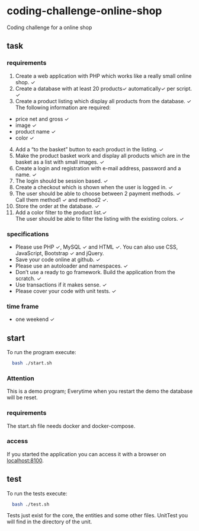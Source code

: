 # coding-challenge-online-shop
Coding challenge for a online shop
## task
### requirements
1. Create a web application with PHP which works like a really small online shop.  	&#10003;
2. Create a database with at least 20 products&#10003; automatically&#10003; per script.  	&#10003;
3. Create a product listing which display all products from the database.  	&#10003;
<br> The following information are required:
  - price net and gross  	&#10003;
  - image  	&#10003;
  - product name  	&#10003;
  - color  	&#10003;
4. Add a “to the basket” button to each product in the listing.  	&#10003;
5. Make the product basket work and display all products which are in the basket as a list with
small images. &#10003;
6. Create a login and registration with e-mail address, password and a name.  	&#10003;
7. The login should be session based.  	&#10003;
8. Create a checkout which is shown when the user is logged in. &#10003;
9. The user should be able to choose between 2 payment methods. &#10003;
<br> Call them method1  	&#10003; and
method2 &#10003;.
10. Store the order at the database. &#10003;
11. Add a color filter to the product list.&#10003;
<br> The user should be able to filter the listing with the existing colors. &#10003;
### specifications
- Please use PHP 	&#10003;, MySQL  	&#10003; and HTML  	&#10003;. You can also use CSS, JavaScript, Bootstrap  	&#10003; and jQuery.
- Save your code online at github.  	&#10003;
- Please use an autoloader and namespaces.  	&#10003;
- Don’t use a ready to go framework. Build the application from the scratch.  	&#10003;
- Use transactions if it makes sense.  	&#10003;
- Please cover your code with unit tests.  	&#10003;
### time frame
- one weekend &#10003;
## start
To run the program execute:
```bash
  bash ./start.sh
```
### Attention
This is a demo program; Everytime when you restart the demo the database will be reset.

### requirements
The start.sh file needs docker and docker-compose.

### access
If you started the application you can access it with a browser on <a href="http://localhost:8100/">localhost:8100</a>.

## test
To run the tests execute:
```bash
  bash ./test.sh
```
Tests just exist for the core, the entities and some other files. UnitTest you will find in the directory of the unit.
